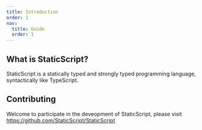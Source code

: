 ```yaml
---
title: Introduction
order: 1
nav:
  title: Guide
  order: 1
---
```


## What is StaticScript?

StaticScript is a statically typed and strongly typed programming language, syntactically like TypeScript.

## Contributing

Welcome to participate in the deveopment of StaticScript, please visit https://github.com/StaticScript/StaticScript
